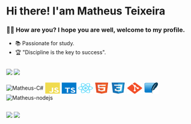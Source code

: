 # Hi there! I'am Matheus Teixeira

### 🤙🏽 How are you? I hope you are well, welcome to my profile.

<ul>
  <!-- <li> 👨‍💻 Front-End Enginner.</li>
  <li> 🔎 Searching for job.</li> -->
  <li> 📚 Passionate for study.</li>
  <li> 🏆 "Discipline is the key to success".</li>
</ul>

  ##
  
<div>
  <img height="170em" src="https://github-readme-stats-sigma-five.vercel.app/api?username=matheustxr&show_icons=true&theme=radical"/>
  <img height="170em" src="https://github-readme-stats-sigma-five.vercel.app/api/top-langs/?username=matheustxr&layout=compact&langs_count=8&theme=radical"/>
</div>

<div style="display: inline_block"><br>
  <img align="center" alt="Matheus-C#" height="30" width="40" src="https://cdn.jsdelivr.net/gh/devicons/devicon@latest/icons/csharp/csharp-original.svg">
  <img align="center" alt="Matheus-.NET" h
  <img align="center" alt="Matheus-Js" height="30" width="40" src="https://raw.githubusercontent.com/devicons/devicon/master/icons/javascript/javascript-plain.svg">
  <img align="center" alt="Matheus-Ts" height="30" width="40" src="https://raw.githubusercontent.com/devicons/devicon/master/icons/typescript/typescript-plain.svg">
  <img align="center" alt="Matheus-React" height="30" width="40" src="https://raw.githubusercontent.com/devicons/devicon/master/icons/react/react-original.svg">
  <img align="center" alt="Matheus-HTML" height="30" width="40" src="https://raw.githubusercontent.com/devicons/devicon/master/icons/html5/html5-original.svg">
  <img align="center" alt="Matheus-CSS" height="30" width="40" src="https://raw.githubusercontent.com/devicons/devicon/master/icons/css3/css3-original.svg">
  <img align="center" alt="Matheus-Git" height="30" width="40" src="https://raw.githubusercontent.com/devicons/devicon/master/icons/git/git-original.svg">
  <img align="center" alt="Matheus-sqlite" height="30" width="40" src="https://raw.githubusercontent.com/devicons/devicon/master/icons/sqlite/sqlite-original.svg">
  <img align="center" alt="Matheus-nodejs" height="30" width="40" src="https://cdn.jsdelivr.net/gh/devicons/devicon@latest/icons/nodejs/nodejs-original-wordmark.svg" />
</div>

 ##
 
<div> 
  <a href = "mailto:matheustxr.dev@gmail.com"><img src="https://img.shields.io/badge/Gmail-D14836?style=for-the-badge&logo=gmail&logoColor=white" target="_blank"></a>
  <a href="https://www.linkedin.com/in/matheus-teixeira-861818227/" target="_blank"><img src="https://img.shields.io/badge/-LinkedIn-%230077B5?style=for-the-badge&logo=linkedin&logoColor=white" target="_blank"></a> 
</div>
<!--
![Snake animation](https://github.com/matheustxr/matheustxr/blob/output/github-contribution-grid-snake.svg)
-->
